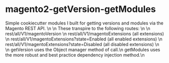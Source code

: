 # magento2-getVersion-getModules
Simple cookiecutter modules I built for getting versions and modules via the Magento REST API. \n
\n
These transpire to the following routes: \n
\n
rest/all/V1/magentoVersion \n
rest/all/V1/magentoExtensions (all extensions) \n
rest/all/V1/magentoExtensions?state=Enabled (all enabled extensions) \n
rest/all/V1/magentoExtensions?state=Disabled (all disabled extensions) \n
\n
getVersion uses the Object manager method of call.\n
getModules uses the more robust and best practice dependency injection method.\n
